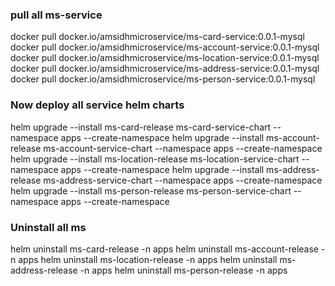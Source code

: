 ### pull all ms-service
docker pull docker.io/amsidhmicroservice/ms-card-service:0.0.1-mysql
docker pull docker.io/amsidhmicroservice/ms-account-service:0.0.1-mysql
docker pull docker.io/amsidhmicroservice/ms-location-service:0.0.1-mysql
docker pull docker.io/amsidhmicroservice/ms-address-service:0.0.1-mysql
docker pull docker.io/amsidhmicroservice/ms-person-service:0.0.1-mysql


### Now deploy all service helm charts
helm upgrade --install ms-card-release ms-card-service-chart --namespace apps --create-namespace
helm upgrade --install ms-account-release ms-account-service-chart --namespace apps --create-namespace
helm upgrade --install ms-location-release ms-location-service-chart --namespace apps --create-namespace
helm upgrade --install ms-address-release ms-address-service-chart --namespace apps --create-namespace
helm upgrade --install ms-person-release ms-person-service-chart --namespace apps --create-namespace

### Uninstall all ms
helm uninstall ms-card-release -n apps
helm uninstall ms-account-release -n apps
helm uninstall ms-location-release -n apps
helm uninstall ms-address-release -n apps
helm uninstall ms-person-release -n apps



